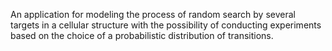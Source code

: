 An application for modeling the process of random search by several targets in a cellular structure with the possibility of conducting experiments based on the choice of a probabilistic distribution of transitions.
